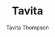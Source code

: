 ---
title: Tavita
class: "tavita"
author: "Tavita Thompson"
year: 1
slug: "tavita"
font: true
cover: ""
---